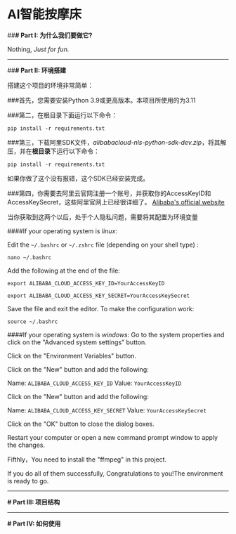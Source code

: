 # AI智能按摩床

##**# Part I: 为什么我们要做它?**

Nothing, _Just for fun._

***
##**# Part II: 环境搭建**

搭建这个项目的环境非常简单：

###首先，您需要安装Python 3.9或更高版本。本项目所使用的为3.11

###第二，在根目录下面运行以下命令：

`pip install -r requirements.txt`

###第三，下载阿里SDK文件，_alibabacloud-nls-python-sdk-dev.zip_，将其解压，并在**根目录**下运行以下命令：

`pip install -r requirements.txt`

如果你做了这个没有报错，这个SDK已经安装完成。

###第四，你需要去阿里云官网注册一个账号，并获取你的AccessKeyID和AccessKeySecret，这些阿里官网上已经很详细了。
[Alibaba's official website](https://www.aliyun.com/)

当你获取到这两个以后，处于个人隐私问题，需要将其配置为环境变量

####If your operating system is _linux_:

Edit the `~/.bashrc` or `~/.zshrc` file (depending on your shell type) :

`nano ~/.bashrc`

Add the following at the end of the file:

`export ALIBABA_CLOUD_ACCESS_KEY_ID=YourAccessKeyID`

`export ALIBABA_CLOUD_ACCESS_KEY_SECRET=YourAccessKeySecret`

Save the file and exit the editor.
To make the configuration work:

`source ~/.bashrc`

####If your operating system is _windows_:
Go to the system properties and click on the "Advanced system settings" button.

Click on the "Environment Variables" button.

Click on the "New" button and add the following:

Name: `ALIBABA_CLOUD_ACCESS_KEY_ID`
Value: `YourAccessKeyID`

Click on the "New" button and add the following:

Name: `ALIBABA_CLOUD_ACCESS_KEY_SECRET`
Value: `YourAccessKeySecret`

Click on the "OK" button to close the dialog boxes.

Restart your computer or open a new command prompt window to apply the changes.


Fifthly，You need to install the "ffmpeg" in this project. 

If you do all of them successfully, Congratulations to you!The environment is ready to go.

***

**# Part III: 项目结构**

***

**# Part IV: 如何使用**

